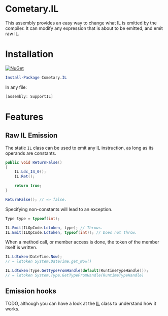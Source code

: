 ﻿Cometary.IL
===========

This assembly provides an easy way to change what IL is emitted
by the compiler. It can modify any expression that is about to be emitted,
and emit raw IL.

# Installation
[![NuGet](https://img.shields.io/nuget/vpre/Cometary.IL.svg)](https://nuget.org/packages/Cometary.IL)
```powershell
Install-Package Cometary.IL
```

In any file:
```csharp
[assembly: SupportIL]
```

# Features

## Raw IL Emission
The static `IL` class can be used to emit any IL instruction,
as long as its operands are constants.

```csharp
public void ReturnFalse()
{
	IL.Ldc_I4_0();
	IL.Ret();

	return true;
}

ReturnFalse(); // => false.
```

Specifying non-constants will lead to an exception.

```csharp
Type type = typeof(int);

IL.Emit(ILOpCode.Ldtoken, type); // Throws.
IL.Emit(ILOpCode.Ldtoken, typeof(int)); // Does not throw.
```

When a method call, or member access is done, the token of the member itself is written.

```csharp
IL.Ldtoken(DateTime.Now);
// = ldtoken System.DateTime.get_Now()

IL.Ldtoken(Type.GetTypeFromHandle(default(RuntimeTypeHandle)));
// = ldtoken System.Type.GetTypeFromHandle(RuntimeTypeHandle)
```

## Emission hooks
TODO, although you can have a look at the [IL](./IL.cs) class to understand how it works.